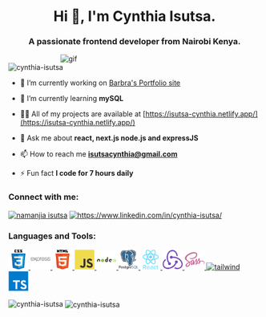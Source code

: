 <h1 align="center">Hi 👋, I'm Cynthia Isutsa.</h1>
<h3 align="center">A passionate frontend developer from Nairobi Kenya.</h3>
<img src="https://gifdb.com/images/high/girl-employer-branding-and-coding-mppit4lus55833c3.gif" alt="gif" width='400' align='right' />


<p align="left"> <img src="https://komarev.com/ghpvc/?username=cynthia-isutsa&label=Profile%20views&color=0e75b6&style=flat" alt="cynthia-isutsa" /> </p>

- 🔭 I’m currently working on [Barbra's Portfolio site](https://github.com/Cynthia-Isutsa/Barbra-Portfolio)

- 🌱 I’m currently learning **mySQL**

- 👨‍💻 All of my projects are available at [https://isutsa-cynthia.netlify.app/](https://isutsa-cynthia.netlify.app/)

- 💬 Ask me about **react, next.js node.js and expressJS**

- 📫 How to reach me **isutsacynthia@gmail.com**

- ⚡ Fun fact **I code for 7 hours daily**

<h3 align="left">Connect with me:</h3>
<p align="left">
<a href="https://twitter.com/namanjia isutsa" target="blank"><img align="center" src="https://raw.githubusercontent.com/rahuldkjain/github-profile-readme-generator/master/src/images/icons/Social/twitter.svg" alt="namanjia isutsa" height="30" width="40" /></a>
<a href="https://linkedin.com/in/https://www.linkedin.com/in/cynthia-isutsa/" target="blank"><img align="center" src="https://raw.githubusercontent.com/rahuldkjain/github-profile-readme-generator/master/src/images/icons/Social/linked-in-alt.svg" alt="https://www.linkedin.com/in/cynthia-isutsa/" height="30" width="40" /></a>
</p>

<h3 align="left">Languages and Tools:</h3>
<p align="left"> <a href="https://www.w3schools.com/css/" target="_blank" rel="noreferrer"> <img src="https://raw.githubusercontent.com/devicons/devicon/master/icons/css3/css3-original-wordmark.svg" alt="css3" width="40" height="40"/> </a> <a href="https://expressjs.com" target="_blank" rel="noreferrer"> <img src="https://raw.githubusercontent.com/devicons/devicon/master/icons/express/express-original-wordmark.svg" alt="express" width="40" height="40"/> </a> <a href="https://www.w3.org/html/" target="_blank" rel="noreferrer"> <img src="https://raw.githubusercontent.com/devicons/devicon/master/icons/html5/html5-original-wordmark.svg" alt="html5" width="40" height="40"/> </a> <a href="https://developer.mozilla.org/en-US/docs/Web/JavaScript" target="_blank" rel="noreferrer"> <img src="https://raw.githubusercontent.com/devicons/devicon/master/icons/javascript/javascript-original.svg" alt="javascript" width="40" height="40"/> </a> <a href="https://nodejs.org" target="_blank" rel="noreferrer"> <img src="https://raw.githubusercontent.com/devicons/devicon/master/icons/nodejs/nodejs-original-wordmark.svg" alt="nodejs" width="40" height="40"/> </a> <a href="https://www.postgresql.org" target="_blank" rel="noreferrer"> <img src="https://raw.githubusercontent.com/devicons/devicon/master/icons/postgresql/postgresql-original-wordmark.svg" alt="postgresql" width="40" height="40"/> </a> <a href="https://reactjs.org/" target="_blank" rel="noreferrer"> <img src="https://raw.githubusercontent.com/devicons/devicon/master/icons/react/react-original-wordmark.svg" alt="react" width="40" height="40"/> </a> <a href="https://redux.js.org" target="_blank" rel="noreferrer"> <img src="https://raw.githubusercontent.com/devicons/devicon/master/icons/redux/redux-original.svg" alt="redux" width="40" height="40"/> </a> <a href="https://sass-lang.com" target="_blank" rel="noreferrer"> <img src="https://raw.githubusercontent.com/devicons/devicon/master/icons/sass/sass-original.svg" alt="sass" width="40" height="40"/> </a> <a href="https://tailwindcss.com/" target="_blank" rel="noreferrer"> <img src="https://www.vectorlogo.zone/logos/tailwindcss/tailwindcss-icon.svg" alt="tailwind" width="40" height="40"/> </a> <a href="https://www.typescriptlang.org/" target="_blank" rel="noreferrer"> <img src="https://raw.githubusercontent.com/devicons/devicon/master/icons/typescript/typescript-original.svg" alt="typescript" width="40" height="40"/> </a> </p>

<p><img align="left" src="https://github-readme-stats.vercel.app/api/top-langs?username=cynthia-isutsa&show_icons=true&locale=en&layout=compact" alt="cynthia-isutsa" /></p>

<p>&nbsp;<img align="center" src="https://github-readme-stats.vercel.app/api?username=cynthia-isutsa&show_icons=true&locale=en" alt="cynthia-isutsa" /></p>

